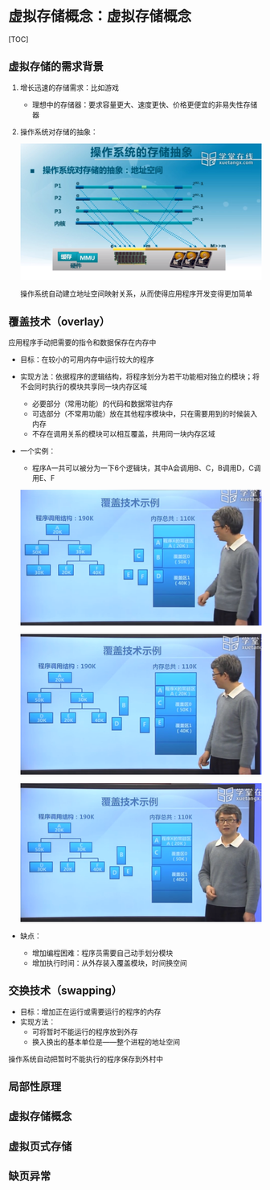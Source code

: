 # 虚拟存储概念：虚拟存储概念

[TOC]

## 虚拟存储的需求背景

1. 增长迅速的存储需求：比如游戏

   - 理想中的存储器：要求容量更大、速度更快、价格更便宜的非易失性存储器

2. 操作系统对存储的抽象：

   ![memory_abstraction](./pics/virtual_address_abstract.png)

   操作系统自动建立地址空间映射关系，从而使得应用程序开发变得更加简单

## 覆盖技术（overlay）

应用程序手动把需要的指令和数据保存在内存中

- 目标：在较小的可用内存中运行较大的程序

- 实现方法：依据程序的逻辑结构，将程序划分为若干功能相对独立的模块；将不会同时执行的模块共享同一块内存区域

  - 必要部分（常用功能）的代码和数据常驻内存
  - 可选部分（不常用功能）放在其他程序模块中，只在需要用到的时候装入内存
  - 不存在调用关系的模块可以相互覆盖，共用同一块内存区域

- 一个实例：

  - 程序A一共可以被分为一下6个逻辑块，其中A会调用B、C，B调用D，C调用E、F

  ![SWAPPING1](./pics/swapping1.PNG)

  ![SWAPPING2](./pics/swapping2.PNG)

  ![SWAPPING3](./pics/swapping3.PNG)

- 缺点：

  - 增加编程困难：程序员需要自己动手划分模块
  - 增加执行时间：从外存装入覆盖模块，时间换空间

## 交换技术（swapping）

- 目标：增加正在运行或需要运行的程序的内存
- 实现方法：
  - 可将暂时不能运行的程序放到外存
  - 换入换出的基本单位是——整个进程的地址空间

操作系统自动把暂时不能执行的程序保存到外村中

## 局部性原理



## 虚拟存储概念

## 虚拟页式存储

## 缺页异常